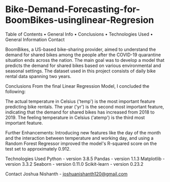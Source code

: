 # Bike-Demand-Forecasting-for-BoomBikes-usinglinear-Regresion


Table of Contents
•	General Info
•	Conclusions
•	Technologies Used
•	General Information Contact

BoomBikes, a US-based bike-sharing provider, aimed to understand the demand for shared bikes among the people after the COVID-19 quarantine situation ends across the nation. The main goal was to develop a model that predicts the demand for shared bikes based on various environmental and seasonal settings. The dataset used in this project consists of daily bike rental data spanning two years.

Conclusions
From the final Linear Regression Model, I concluded the following:

The actual temperature in Celsius ('temp') is the most important feature predicting bike rentals.
The year ('yr') is the second most important feature, indicating that the demand for shared bikes has increased from 2018 to 2019.
The feeling temperature in Celsius ('atemp') is the third most important feature.

Further Enhancements:
Introducing new features like the day of the month and the interaction between temperature and working day, and using a Random Forest Regressor improved the model's R-squared score on the test set to approximately 0.912.

Technologies Used
Python - version 3.8.5
Pandas - version 1.1.3
Matplotlib - version 3.3.2
Seaborn - version 0.11.0
Scikit-learn - version 0.23.2


Contact
Joshua Nishanth  - joshuanishanth120@gmail.com
